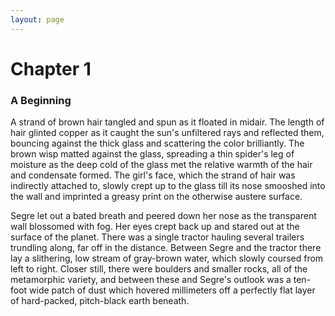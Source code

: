 ```yaml
---
layout: page
---
```

# Chapter 1
### A Beginning

A strand of brown hair tangled and spun as it floated in midair. The length of hair glinted copper as it caught the sun's unfiltered rays and reflected them, bouncing against the thick glass and scattering the color brilliantly. The brown wisp matted against the glass, spreading a thin spider's leg of moisture as the deep cold of the glass met the relative warmth of the hair and condensate formed. The girl's face, which the strand of hair was indirectly attached to, slowly crept up to the glass till its nose smooshed into the wall and imprinted a greasy print on the otherwise austere surface.

Segre let out a bated breath and peered down her nose as the transparent wall blossomed with fog. Her eyes crept back up and stared out at the surface of the planet. There was a single tractor hauling several trailers trundling along, far off in the distance. Between Segre and the tractor there lay a slithering, low stream of gray-brown water, which slowly coursed from left to right. Closer still, there were boulders and smaller rocks, all of the metamorphic variety, and between these and Segre's outlook was a ten-foot wide patch of dust which hovered millimeters off a perfectly flat layer of hard-packed, pitch-black earth beneath.

<br /><br />
